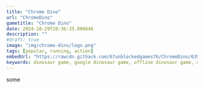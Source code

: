```yaml
---
title: "Chrome Dino"
url: "ChromeDino"
gametitle: "Chrome Dino"
date: 2024-18-29T20:36:33.896646
description: ""
#draft: true
image: "img/chrome-dino/logo.png"
tags: [popular, running, action]
embedUrl: "https://rawcdn.githack.com/67unblockedgames76/ChromeDino/6394d2f381c143f999c6b2503e5856383bea8705/index.html"
keywords: dinosaur game, google dinosaur game, offline dinosaur game, offline dino game, t rex dinosaur game, dino game by google, dino game of google, dinosaur rex game, dinosaurus rex game, game of google dinosaur, dino jump game, dinosaur game chromebook, tyrannosaurus rex game, running dinosaur game
---
```

some